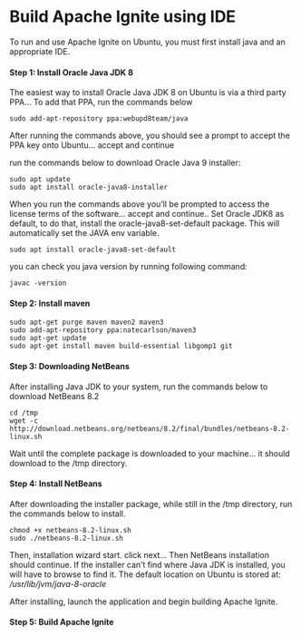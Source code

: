 # Build Apache Ignite using IDE

To run and use Apache Ignite on Ubuntu, you must first install java and an appropriate IDE.

#### Step 1: Install Oracle Java JDK 8

The easiest way to install Oracle Java JDK 8 on Ubuntu is via a third party PPA… To add that PPA, run the commands below
```   
sudo add-apt-repository ppa:webupd8team/java
```
After running the commands above, you should see a prompt to accept the PPA key onto Ubuntu… accept and continue

run the commands below to download Oracle Java 9 installer:
```
sudo apt update
sudo apt install oracle-java8-installer
```
When you run the commands above you’ll be prompted to access the license terms of the software… accept and continue..
Set Oracle JDK8 as default, to do that, install the oracle-java8-set-default package. This will automatically set the JAVA env variable.
``` 
sudo apt install oracle-java8-set-default
```
you can check you java version by running following command:
``` 
javac -version
```
#### Step 2: Install maven
```
sudo apt-get purge maven maven2 maven3
sudo add-apt-repository ppa:natecarlson/maven3
sudo apt-get update
sudo apt-get install maven build-essential libgomp1 git
```
#### Step 3: Downloading NetBeans
After installing Java JDK to your system, run the commands below to download NetBeans 8.2
```
cd /tmp
wget -c http://download.netbeans.org/netbeans/8.2/final/bundles/netbeans-8.2-linux.sh
```
Wait until the complete package is downloaded to your machine… it should download to the /tmp directory.

#### Step 4: Install NetBeans
After downloading the installer package, while still in the /tmp directory, run the commands below to install.
```
chmod +x netbeans-8.2-linux.sh 
sudo ./netbeans-8.2-linux.sh
```
Then, installation wizard start. click next...
Then NetBeans installation should continue. If the installer can’t find where Java JDK is installed, you will have to browse to find it. The default location on Ubuntu is stored at:
_/usr/lib/jvm/java-8-oracle_


After installing, launch the application and begin building Apache Ignite.

#### Step 5: Build Apache Ignite
